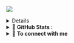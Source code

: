 ![](https://cardivo.vercel.app/api?name=I%27m%20Marcelino%20Hans&description=Junior%20Backend%20Developer.&image=https://avatars.githubusercontent.com/u/100271617?v=4&backgroundColor=%23ecf0f1)
<details>
  Exploring and Learning about front end, and deepening skills in Back End programming.
  <p>Always 'Running' with your OWN PACE 🏃‍♂️</p>
  <p align="center">
    <img src="https://i.giphy.com/media/v1.Y2lkPTc5MGI3NjExZWxjdjgzbmU0NGVxcjB3cXVwdXExenl6NGFwbmtmMnQ2ZHhoNm45MCZlcD12MV9pbnRlcm5hbF9naWZfYnlfaWQmY3Q9Zw/ZUEVCzp1WVCNi/giphy.gif" width="300" alt="Always 'Running' on my Own Pace 🏃‍♂️">
  </p>
</details>

<details>
  <!-- ADD INFROMATION -->
  <summary>🚀 <b>GitHub Stats :</b></summary>

  <p align="center">
  <!-- USER INFORMATION -->
  <img width="44%" src="https://github-readme-stats-sigma-five.vercel.app/api?username=MarcelinoHansSetiaBudi&show_icons=true&layout=compact&langs_count=7&hide=html&bg_color=00000000&hide_border=true&title_color=00B2EE&text_color=6aa84f">
  <!-- USER LANGUAGE -->
  <img width="44%" src="https://github-readme-stats-sigma-five.vercel.app/api/top-langs/?username=MarcelinoHansSetiaBudi&layout=compact&langs_count=7&bg_color=00000000&hide_border=true&title_color=00B2EE&text_color=6aa84f">
  <h1> </h1>
  <p align="center">
  <!-- STREAK INFORMATION -->
  <img width="75%" src="https://streak-stats.demolab.com/?user=MarcelinoHansSetiaBudi&theme=transparent&hide_border=true&currStreakLabel=00B2EE&sideLabels=00B2EE&fire=6aa84f&currStreakNum=6aa84f&sideNums=6aa84f">
</details>

 <!-- ADD INFROMATION -->
 <details>
  <summary>🤝 <b>To connect with me</b></summary>
  <p align = "center">

  <!-- INSTAGRAM LOGO -->
  [<img src = "https://img.shields.io/badge/instagram-%23E4405F.svg?&style=for-the-badge&logo=instagram&logoColor=white">](https://www.instagram.com/little._.amigo/)
  [<img src = "https://img.shields.io/badge/LinkedIn-0077B5?style=for-the-badge&logo=linkedin&logoColor=white">](https:https://www.linkedin.com/in/marcelino-hans-875b90252/)
</details>
